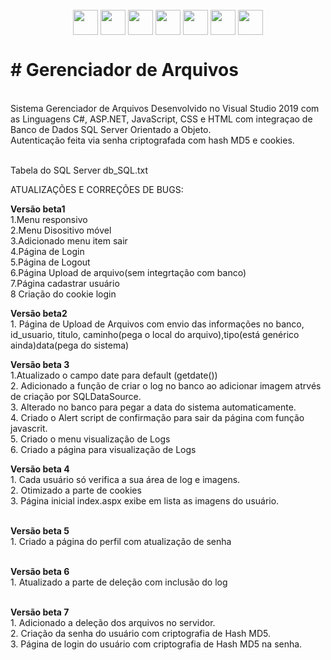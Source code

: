    <div style="display: inline_block" align="center"><br>
     <img align="center" height="40" width="40" src="https://lksistemas.com.br/img/icons/CS.svg">     
     <img align="center" height="40" width="40" src="https://lksistemas.com.br/img/icons/DotNet.svg">
     <img align="center" height="40" width="40" src="https://lksistemas.com.br/img/icons/JavaScript.svg">
     <img align="center" height="40" width="40" src="https://lksistemas.com.br/img/icons/HTML.svg">
     <img align="center" height="40" width="40" src="https://lksistemas.com.br/img/icons/CSS.svg">
     <img align="center" height="40" width="40" src="https://lksistemas.com.br/img/icons/sql-server.svg">
     <img align="center" height="40" width="40" src="https://lksistemas.com.br/img/icons/VisualStudio-Light.svg">
</div>
<h1># Gerenciador de Arquivos</h1>

<br/>Sistema Gerenciador de Arquivos Desenvolvido no Visual Studio 2019 com as Linguagens C#, ASP.NET, JavaScript, CSS e HTML com integraçao de Banco de Dados SQL Server Orientado a Objeto.
<br/>Autenticação feita via senha criptografada com hash MD5 e cookies.

<br/> Tabela do SQL Server db_SQL.txt


ATUALIZAÇÕES E CORREÇÕES DE BUGS:

<b>Versão beta1</b>
<br/>1.Menu responsivo
<br/>2.Menu Disositivo móvel
<br/>3.Adicionado menu item sair
<br/>4.Página de Login
<br/>5.Página de Logout
<br/>6.Página Upload de arquivo(sem integrtação com banco)
<br/>7.Página cadastrar usuário
<br/>8 Criação do cookie login

<b>Versão beta2</b>
<br/>1. Página de Upload de Arquivos com envio das informações no banco, id_usuario, titulo, caminho(pega o local do arquivo),tipo(está genérico ainda)data(pega do sistema)

<b>Versão beta 3</b>
<br/>1.Atualizado o campo date para default (getdate())
<br/>2. Adicionado a função de criar o log no banco ao adicionar imagem atrvés de criação por SQLDataSource.
<br/>3. Alterado no banco para pegar a data do sistema automaticamente.
<br/>4. Criado o Alert script de confirmação para sair da página com função javascrit.
<br/>5. Criado o menu  visualização de Logs
<br/>6. Criado a página para visualização de Logs

<b>Versão beta 4</b>
<br/>1. Cada usuário só verifica a sua área de log e imagens.
<br/>2. Otimizado a parte de cookies
<br/>3. Página inicial index.aspx exibe em lista as imagens do usuário.

<br/><b>Versão beta 5</b>
<br/>1. Criado a página do perfil com atualização de senha

<br/><b>Versão beta 6</b>
<br/>1. Atualizado a parte de deleção com inclusão do log

<br/><b>Versão beta 7</b>
<br/>1. Adicionado a deleção dos arquivos no servidor.
<br/>2. Criação da senha do usuário com criptografia de Hash MD5.
<br/>3. Página de login do usuário com criptografia de Hash MD5 na senha.


